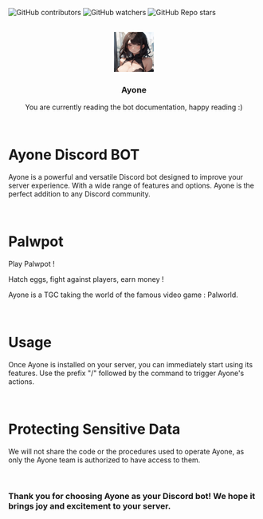 ![GitHub contributors](https://img.shields.io/github/contributors/AyoneOfficial/.github?color=0d0&style=for-the-badge)
![GitHub watchers](https://img.shields.io/github/watchers/AyoneOfficial/.github?style=for-the-badge)
![GitHub Repo stars](https://img.shields.io/github/stars/AyoneOfficial/.github?color=%23fa0&style=for-the-badge)

<br>
<div align="center">
  <img src="./logo.jpg" alt="Logo" width="80" height="80">
  <h3 align="center">Ayone</h3>
  <p align="center">You are currently reading the bot documentation, happy reading :)</p>
</div>
<br>

# Ayone Discord BOT
Ayone is a powerful and versatile Discord bot designed to improve your server experience. With a wide range of features and options. Ayone is the perfect addition to any Discord community.

<br>

# Palwpot
Play Palwpot !

Hatch eggs, fight against players, earn money !

Ayone is a TGC taking the world of the famous video game : Palworld.


<br>


# Usage
Once Ayone is installed on your server, you can immediately start using its features. Use the prefix "/" followed by the command to trigger Ayone's actions.

<br>

# Protecting Sensitive Data
We will not share the code or the procedures used to operate Ayone, as only the Ayone team is authorized to have access to them.

<br>


### Thank you for choosing Ayone as your Discord bot! We hope it brings joy and excitement to your server.

